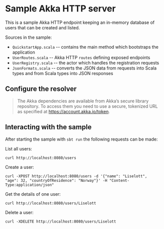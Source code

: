 # Sample Akka HTTP server

This is a sample Akka HTTP endpoint keeping an in-memory database of users that can be created and listed.

Sources in the sample:

* `QuickstartApp.scala` -- contains the main method which bootstraps the application
* `UserRoutes.scala` -- Akka HTTP `routes` defining exposed endpoints
* `UserRegistry.scala` -- the actor which handles the registration requests
* `JsonFormats.scala` -- converts the JSON data from requests into Scala types and from Scala types into JSON responses

## Configure the resolver

> The Akka dependencies are available from Akka’s secure library repository. To access them you need to use a secure, tokenized URL as specified at https://account.akka.io/token.

## Interacting with the sample

After starting the sample with `sbt run` the following requests can be made:

List all users:

    curl http://localhost:8080/users

Create a user:

    curl -XPOST http://localhost:8080/users -d '{"name": "Liselott", "age": 32, "countryOfResidence": "Norway"}' -H "Content-Type:application/json"

Get the details of one user:

    curl http://localhost:8080/users/Liselott

Delete a user:

    curl -XDELETE http://localhost:8080/users/Liselott